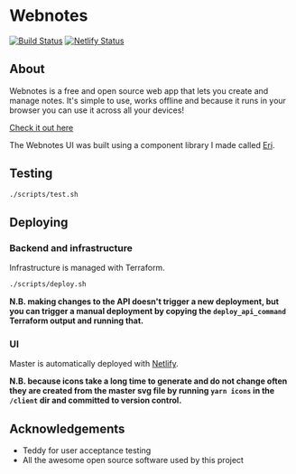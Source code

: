 # Webnotes

[![Build Status](https://travis-ci.org/benji6/webnotes.svg?branch=master)](https://travis-ci.org/benji6/webnotes)
[![Netlify Status](https://api.netlify.com/api/v1/badges/d2dd6bbe-a459-4ff9-b4e3-33a8e0924f61/deploy-status)](https://app.netlify.com/sites/benji6-webnotes/deploys)

## About

Webnotes is a free and open source web app that lets you create and manage notes. It's simple to use, works offline and because it runs in your browser you can use it across all your devices!

[Check it out here](https://webnotes.link)

The Webnotes UI was built using a component library I made called [Eri](https://github.com/benji6/eri).

## Testing

```sh
./scripts/test.sh
```

## Deploying

### Backend and infrastructure

Infrastructure is managed with Terraform.

```sh
./scripts/deploy.sh
```

**N.B. making changes to the API doesn't trigger a new deployment, but you can trigger a manual deployment by copying the `deploy_api_command` Terraform output and running that.**

### UI

Master is automatically deployed with [Netlify](http://netlify.com).

**N.B. because icons take a long time to generate and do not change often they are created from the master svg file by running `yarn icons` in the `/client` dir and committed to version control.**

## Acknowledgements

- Teddy for user acceptance testing
- All the awesome open source software used by this project
